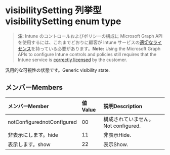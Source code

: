 # <a name="visibilitysetting-enum-type"></a><span data-ttu-id="5c6a8-101">visibilitySetting 列挙型</span><span class="sxs-lookup"><span data-stu-id="5c6a8-101">visibilitySetting enum type</span></span>

> <span data-ttu-id="5c6a8-102">**注:** Intune のコントロールおよびポリシーの構成に Microsoft Graph API を使用するには、これまでどおりに顧客が Intune サービスの[適切なライセンス](https://go.microsoft.com/fwlink/?linkid=839381)を持っている必要があります。</span><span class="sxs-lookup"><span data-stu-id="5c6a8-102">**Note:** Using the Microsoft Graph APIs to configure Intune controls and policies still requires that the Intune service is [correctly licensed](https://go.microsoft.com/fwlink/?linkid=839381) by the customer.</span></span>

<span data-ttu-id="5c6a8-103">汎用的な可視性の状態です。</span><span class="sxs-lookup"><span data-stu-id="5c6a8-103">Generic visibility state.</span></span>
## <a name="members"></a><span data-ttu-id="5c6a8-104">メンバー</span><span class="sxs-lookup"><span data-stu-id="5c6a8-104">Members</span></span>
|<span data-ttu-id="5c6a8-105">メンバー</span><span class="sxs-lookup"><span data-stu-id="5c6a8-105">Member</span></span>|<span data-ttu-id="5c6a8-106">値</span><span class="sxs-lookup"><span data-stu-id="5c6a8-106">Value</span></span>|<span data-ttu-id="5c6a8-107">説明</span><span class="sxs-lookup"><span data-stu-id="5c6a8-107">Description</span></span>|
|:---|:---|:---|
|<span data-ttu-id="5c6a8-108">notConfigured</span><span class="sxs-lookup"><span data-stu-id="5c6a8-108">notConfigured</span></span>|<span data-ttu-id="5c6a8-109">0</span><span class="sxs-lookup"><span data-stu-id="5c6a8-109">0</span></span>|<span data-ttu-id="5c6a8-110">構成されていません。</span><span class="sxs-lookup"><span data-stu-id="5c6a8-110">Not configured.</span></span>|
|<span data-ttu-id="5c6a8-111">非表示にします。</span><span class="sxs-lookup"><span data-stu-id="5c6a8-111">hide</span></span>|<span data-ttu-id="5c6a8-112">1</span><span class="sxs-lookup"><span data-stu-id="5c6a8-112">1</span></span>|<span data-ttu-id="5c6a8-113">非表示</span><span class="sxs-lookup"><span data-stu-id="5c6a8-113">Hide.</span></span>|
|<span data-ttu-id="5c6a8-114">表示します。</span><span class="sxs-lookup"><span data-stu-id="5c6a8-114">show</span></span>|<span data-ttu-id="5c6a8-115">2</span><span class="sxs-lookup"><span data-stu-id="5c6a8-115">2</span></span>|<span data-ttu-id="5c6a8-116">表示</span><span class="sxs-lookup"><span data-stu-id="5c6a8-116">Show.</span></span>|



